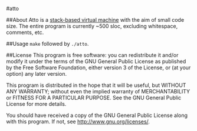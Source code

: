 #atto

##About
Atto is a [stack-based virtual machine](http://en.wikipedia.org/wiki/Stack_machine)
 with the aim of small code size. The entire program is currently ~500 sloc, excluding
 whitespace, comments, etc.

##Usage
`make` followed by `./atto`. 

##License
This program is free software: you can redistribute it and/or modify
it under the terms of the GNU General Public License as published by
the Free Software Foundation, either version 3 of the License, or
(at your option) any later version.

This program is distributed in the hope that it will be useful,
but WITHOUT ANY WARRANTY; without even the implied warranty of
MERCHANTABILITY or FITNESS FOR A PARTICULAR PURPOSE.  See the
GNU General Public License for more details.

You should have received a copy of the GNU General Public License
along with this program.  If not, see <http://www.gnu.org/licenses/>.